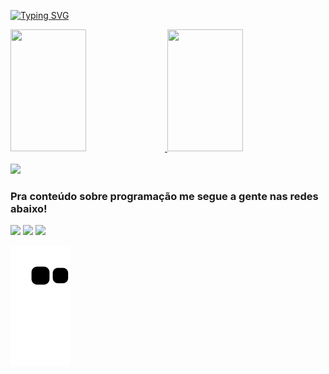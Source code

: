 
[![Typing SVG](https://readme-typing-svg.herokuapp.com/?color=e74c4c&size=35&center=true&vCenter=true&width=1000&lines=Oi,+Meu+nome+é+Charles+David+Winkler+😁;Tenho+21+anos;Moro+em+Ivaiporã+-+PR;Seja+Bem-vindo!+:%29)](https://git.io/typing-svg)


 <div>
   <a href="https://github.com/Winkler30">
   <img width="49%" height="195px" src="https://github-readme-stats.vercel.app/api?username=Winkler30&show_icons=true&theme=dracula&include_all_commits=true&count_private=true"/>
   <img width="49%" height="195px"  src="https://github-readme-stats.vercel.app/api/top-langs/?username=Winkler30&layout=compact&langs_count=10&theme=dracula"/>

</div>

<div style="display: inline_block"><br>
  <a href="https://skillicons.dev">
    <img src="https://skillicons.dev/icons?i=html,css,js,ts,sass,tailwind,react,nodejs,nextjs,py,django,postgres,java" />
  </a>
</div>
 
 
  ### Pra conteúdo sobre programação me segue a gente nas redes abaixo!
 
<div> 
  <a href="" target="_blank"><img src="https://img.shields.io/badge/-Instagram-%23E4405F?style=for-the-badge&logo=instagram&logoColor=white" target="_blank"></a>
  <a href = ""><img src="https://img.shields.io/badge/-Gmail-%23333?style=for-the-badge&logo=gmail&logoColor=white" target="_blank"></a>
  <a href="www.linkedin.com/in/charles-david-winkler-32984a257" target="_blank"><img src="https://img.shields.io/badge/-LinkedIn-%230077B5?style=for-the-badge&logo=linkedin&logoColor=white" target="_blank"></a> 
 
  ![Snake animation](https://github.com/Winkler30/Winkler30/blob/output/github-contribution-grid-snake.svg)

</div>
